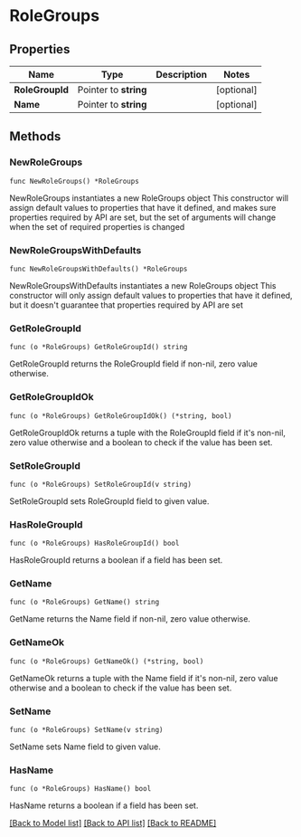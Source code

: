 # RoleGroups

## Properties

Name | Type | Description | Notes
------------ | ------------- | ------------- | -------------
**RoleGroupId** | Pointer to **string** |  | [optional] 
**Name** | Pointer to **string** |  | [optional] 

## Methods

### NewRoleGroups

`func NewRoleGroups() *RoleGroups`

NewRoleGroups instantiates a new RoleGroups object
This constructor will assign default values to properties that have it defined,
and makes sure properties required by API are set, but the set of arguments
will change when the set of required properties is changed

### NewRoleGroupsWithDefaults

`func NewRoleGroupsWithDefaults() *RoleGroups`

NewRoleGroupsWithDefaults instantiates a new RoleGroups object
This constructor will only assign default values to properties that have it defined,
but it doesn't guarantee that properties required by API are set

### GetRoleGroupId

`func (o *RoleGroups) GetRoleGroupId() string`

GetRoleGroupId returns the RoleGroupId field if non-nil, zero value otherwise.

### GetRoleGroupIdOk

`func (o *RoleGroups) GetRoleGroupIdOk() (*string, bool)`

GetRoleGroupIdOk returns a tuple with the RoleGroupId field if it's non-nil, zero value otherwise
and a boolean to check if the value has been set.

### SetRoleGroupId

`func (o *RoleGroups) SetRoleGroupId(v string)`

SetRoleGroupId sets RoleGroupId field to given value.

### HasRoleGroupId

`func (o *RoleGroups) HasRoleGroupId() bool`

HasRoleGroupId returns a boolean if a field has been set.

### GetName

`func (o *RoleGroups) GetName() string`

GetName returns the Name field if non-nil, zero value otherwise.

### GetNameOk

`func (o *RoleGroups) GetNameOk() (*string, bool)`

GetNameOk returns a tuple with the Name field if it's non-nil, zero value otherwise
and a boolean to check if the value has been set.

### SetName

`func (o *RoleGroups) SetName(v string)`

SetName sets Name field to given value.

### HasName

`func (o *RoleGroups) HasName() bool`

HasName returns a boolean if a field has been set.


[[Back to Model list]](../README.md#documentation-for-models) [[Back to API list]](../README.md#documentation-for-api-endpoints) [[Back to README]](../README.md)


